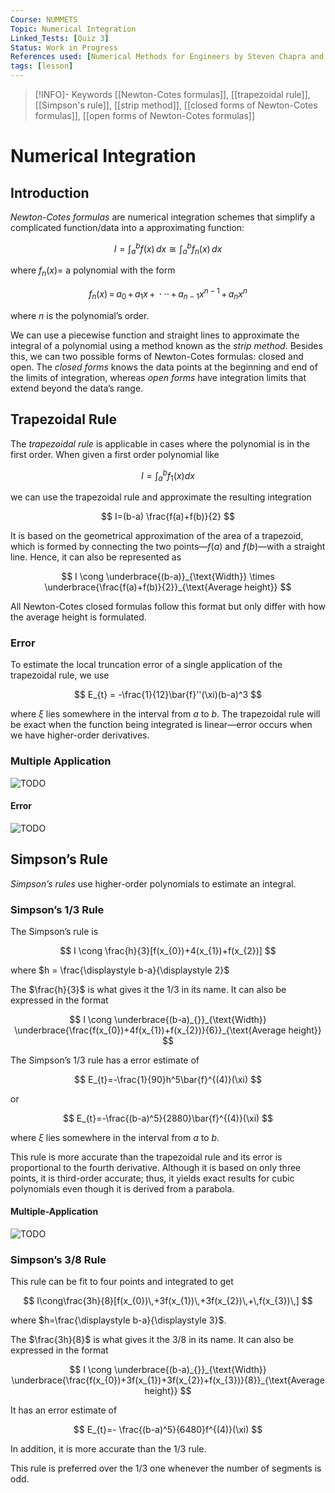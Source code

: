 ```yaml
---
Course: NUMMETS
Topic: Numerical Integration
Linked_Tests: [Quiz 3]
Status: Work in Progress
References used: [Numerical Methods for Engineers by Steven Chapra and Raymond Canale (Chapter 21)]
tags: [lesson]
---
```


> [!INFO]- Keywords
> [[Newton-Cotes formulas]], [[trapezoidal rule]], [[Simpson's rule]], [[strip method]], [[closed forms of Newton-Cotes formulas]], [[open forms of Newton-Cotes formulas]]

# Numerical Integration

## Introduction

*Newton-Cotes formulas* are numerical integration schemes that simplify a complicated function/data into a approximating function:

$$
I=\int_{a}^{b}f(x)\,d x\cong\int_{a}^{b}f_{n}(x)\,d x
$$

where $f_{n}(x)=$ a polynomial with the form

$$
f_{n}(x)\,=\,a_{0}\,+\,a_{1}x\,+\,\cdot\cdot\cdot\,+\,a_{n-1}x^{n-1}\,+\,a_{n}x^{n}
$$

where $n$ is the polynomial’s order.

We can use a piecewise function and straight lines to approximate the integral of a polynomial using a method known as the *strip method*. Besides this, we can two possible forms of Newton-Cotes formulas: closed and open. The *closed forms* knows the data points at the beginning and end of the limits of integration, whereas *open forms* have integration limits that extend beyond the data’s range.

## Trapezoidal Rule

The *trapezoidal rule* is applicable in cases where the polynomial is in the first order. When given a first order polynomial like

$$
I=\int^b_{a} f_{1}(x)dx
$$

we can use the trapezoidal rule and approximate the resulting integration

$$
I=(b-a) \frac{f(a)+f(b)}{2}
$$

It is based on the geometrical approximation of the area of a trapezoid, which is formed by connecting the two points—$f(a)$ and $f(b)$—with a straight line. Hence, it can also be represented as

$$
I \cong \underbrace{(b-a)}_{\text{Width}} \times \underbrace{\frac{f(a)+f(b)}{2}}_{\text{Average height}}
$$

All Newton-Cotes closed formulas follow this format but only differ with how the average height is formulated.

### Error

To estimate the local truncation error of a single application of the trapezoidal rule, we use

$$
E_{t} = -\frac{1}{12}\bar{f}''(\xi)(b-a)^3
$$

where $\xi$ lies somewhere in the interval from $a$ to $b$. The trapezoidal rule will be exact when the function being integrated is linear—error occurs when we have higher-order derivatives.

### Multiple Application

![TODO](https://bartonfamilylaw.com.au/wp-content/uploads/2018/05/to-do.jpg)

#### Error

![TODO](https://bartonfamilylaw.com.au/wp-content/uploads/2018/05/to-do.jpg)

## Simpson’s Rule

*Simpson’s rules* use higher-order polynomials to estimate an integral.

### Simpson’s 1/3 Rule

The Simpson’s rule is

$$
I \cong \frac{h}{3}[f(x_{0})+4(x_{1})+f(x_{2})]
$$

where $h = \frac{\displaystyle b-a}{\displaystyle 2}$

The $\frac{h}{3}$ is what gives it the 1/3 in its name. It can also be expressed in the format

$$
I \cong \underbrace{(b-a)_{}}_{\text{Width}} \underbrace{\frac{f(x_{0})+4f(x_{1})+f(x_{2})}{6}}_{\text{Average height}}
$$

The Simpson’s 1/3 rule has a error estimate of

$$
E_{t}=-\frac{1}{90}h^5\bar{f}^{(4)}(\xi)
$$

or

$$
E_{t}=-\frac{(b-a)^5}{2880}\bar{f}^{(4)}(\xi)
$$

where $\xi$ lies somewhere in the interval from $a$ to $b$.

This rule is more accurate than the trapezoidal rule and its error is proportional to the fourth derivative. Although it is based on only three points, it is third-order accurate; thus, it yields exact results for cubic polynomials even though it is derived from a parabola.

#### Multiple-Application

![TODO](https://bartonfamilylaw.com.au/wp-content/uploads/2018/05/to-do.jpg)

### Simpson’s 3/8 Rule

This rule can be fit to four points and integrated to get

$$
I\cong\frac{3h}{8}[f(x_{0})\,+3f(x_{1})\,+3f(x_{2})\,+\,f(x_{3})\,]
$$

where $h=\frac{\displaystyle b-a}{\displaystyle 3}$.

The $\frac{3h}{8}$ is what gives it the 3/8 in its name. It can also be expressed in the format

$$
I \cong \underbrace{(b-a)_{}}_{\text{Width}} \underbrace{\frac{f(x_{0})+3f(x_{1})+3f(x_{2})+f(x_{3})}{8}}_{\text{Average height}}
$$

It has an error estimate of

$$
E_{t}=- \frac{(b-a)^5}{6480}f^{(4)}(\xi)
$$

In addition, it is more accurate than the 1/3 rule.

This rule is preferred over the 1/3 one whenever the number of segments is odd.
